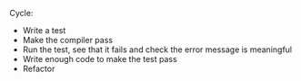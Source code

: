 Cycle:
- Write a test
- Make the compiler pass
- Run the test, see that it fails and check the error message is meaningful
- Write enough code to make the test pass
- Refactor

